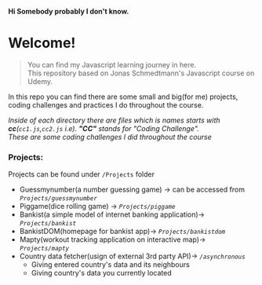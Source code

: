 **Hi Somebody probably I don't know.**

# Welcome!

> You can find my Javascript learning journey in here.  
> This repository based on Jonas Schmedtmann's Javascript course on Udemy.

In this repo you can find there are some small and big(for me) projects, coding challenges and practices I do throughout the course.

_Inside of each directory there are files which is names starts with **cc**(`cc1.js`,`cc2.js` i.e). **"CC"** stands for "Coding Challenge"._  
_These are some coding challenges I did throughout the course_

### Projects:

Projects can be found under `/Projects` folder

- Guessmynumber(a number guessing game) -> can be accessed from _`Projects/guessmynumber`_
- Piggame(dice rolling game) -> _`Projects/piggame`_
- Bankist(a simple model of internet banking application)-> _`Projects/bankist`_
- BankistDOM(homepage for bankist app)-> _`Projects/bankistdom`_
- Mapty(workout tracking application on interactive map)-> _`Projects/mapty`_
- Country data fetcher(usign of external 3rd party API)-> _`/asynchronous`_
  - Giving entered country's data and its neighbours
  - Giving country's data you currently located
